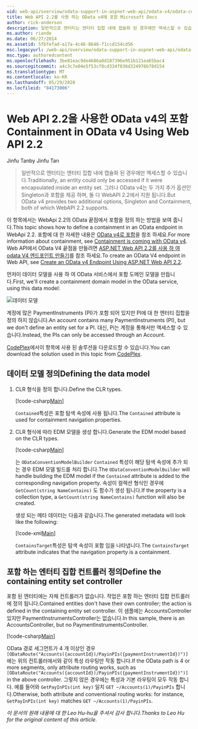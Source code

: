 ```yaml
---
uid: web-api/overview/odata-support-in-aspnet-web-api/odata-v4/odata-containment-in-web-api-22
title: Web API 2.2를 사용 하는 OData v4에 포함 Microsoft Docs
author: rick-anderson
description: 일반적으로 엔터티는 엔터티 집합 내에 캡슐화 된 경우에만 액세스할 수 있습니다. 그러나 OData v4는 Singleton 및 Con 이라는 두 가지 추가 옵션을 제공 합니다.
ms.author: riande
ms.date: 06/27/2014
ms.assetid: 5fbfefad-a17a-4c46-8646-f1ccd154cd56
msc.legacyurl: /web-api/overview/odata-support-in-aspnet-web-api/odata-v4/odata-containment-in-web-api-22
msc.type: authoredcontent
ms.openlocfilehash: 3be81eac9de4686a0d187396e951b121ea65bac4
ms.sourcegitcommit: a4c3c7e04e5f53cf8cd334f036d324976b78d154
ms.translationtype: MT
ms.contentlocale: ko-KR
ms.lasthandoff: 05/29/2020
ms.locfileid: "84173006"
---
```

# <a name="containment-in-odata-v4-using-web-api-22"></a><span data-ttu-id="88db7-104">Web API 2.2을 사용한 OData v4의 포함</span><span class="sxs-lookup"><span data-stu-id="88db7-104">Containment in OData v4 Using Web API 2.2</span></span>

<span data-ttu-id="88db7-105">Jinfu Tan</span><span class="sxs-lookup"><span data-stu-id="88db7-105">by Jinfu Tan</span></span>

> <span data-ttu-id="88db7-106">일반적으로 엔터티는 엔터티 집합 내에 캡슐화 된 경우에만 액세스할 수 있습니다.</span><span class="sxs-lookup"><span data-stu-id="88db7-106">Traditionally, an entity could only be accessed if it were encapsulated inside an entity set.</span></span> <span data-ttu-id="88db7-107">그러나 OData v4는 두 가지 추가 옵션인 Singleton과 포함을 제공 하며, 둘 다 WebAPI 2.2에서 지원 됩니다.</span><span class="sxs-lookup"><span data-stu-id="88db7-107">But OData v4 provides two additional options, Singleton and Containment, both of which WebAPI 2.2 supports.</span></span>

<span data-ttu-id="88db7-108">이 항목에서는 WebApi 2.2의 OData 끝점에서 포함을 정의 하는 방법을 보여 줍니다.</span><span class="sxs-lookup"><span data-stu-id="88db7-108">This topic shows how to define a containment in an OData endpoint in WebApi 2.2.</span></span> <span data-ttu-id="88db7-109">포함에 대 한 자세한 내용은 [OData v4로 포함](https://devblogs.microsoft.com/odata/tutorial-sample-containment-is-coming-with-odata-v4/)을 참조 하세요.</span><span class="sxs-lookup"><span data-stu-id="88db7-109">For more information about containment, see [Containment is coming with OData v4](https://devblogs.microsoft.com/odata/tutorial-sample-containment-is-coming-with-odata-v4/).</span></span> <span data-ttu-id="88db7-110">Web API에서 OData V4 끝점을 만들려면 [ASP.NET Web API 2.2를 사용 하 여 odata V4 엔드포인트 만들기](create-an-odata-v4-endpoint.md)를 참조 하세요.</span><span class="sxs-lookup"><span data-stu-id="88db7-110">To create an OData V4 endpoint in Web API, see [Create an OData v4 Endpoint Using ASP.NET Web API 2.2](create-an-odata-v4-endpoint.md).</span></span>

<span data-ttu-id="88db7-111">먼저이 데이터 모델을 사용 하 여 OData 서비스에서 포함 도메인 모델을 만듭니다.</span><span class="sxs-lookup"><span data-stu-id="88db7-111">First, we'll create a containment domain model in the OData service, using this data model:</span></span>

![데이터 모델](odata-containment-in-web-api-22/_static/image1.png)

<span data-ttu-id="88db7-113">계정에 많은 PaymentInstruments (PI)가 포함 되어 있지만 PI에 대 한 엔터티 집합을 정의 하지 않습니다.</span><span class="sxs-lookup"><span data-stu-id="88db7-113">An account contains many PaymentInstruments (PI), but we don't define an entity set for a PI.</span></span> <span data-ttu-id="88db7-114">대신, Pi는 계정을 통해서만 액세스할 수 있습니다.</span><span class="sxs-lookup"><span data-stu-id="88db7-114">Instead, the PIs can only be accessed through an Account.</span></span>

<span data-ttu-id="88db7-115">[CodePlex](https://aspnet.codeplex.com/SourceControl/latest#Samples/WebApi/OData/v4/ODataContainmentSample/)에서이 항목에 사용 된 솔루션을 다운로드할 수 있습니다.</span><span class="sxs-lookup"><span data-stu-id="88db7-115">You can download the solution used in this topic from [CodePlex](https://aspnet.codeplex.com/SourceControl/latest#Samples/WebApi/OData/v4/ODataContainmentSample/).</span></span>

## <a name="defining-the-data-model"></a><span data-ttu-id="88db7-116">데이터 모델 정의</span><span class="sxs-lookup"><span data-stu-id="88db7-116">Defining the data model</span></span>

1. <span data-ttu-id="88db7-117">CLR 형식을 정의 합니다.</span><span class="sxs-lookup"><span data-stu-id="88db7-117">Define the CLR types.</span></span>

    [!code-csharp[Main](odata-containment-in-web-api-22/samples/sample1.cs)]

    <span data-ttu-id="88db7-118">`Contained`특성은 포함 탐색 속성에 사용 됩니다.</span><span class="sxs-lookup"><span data-stu-id="88db7-118">The `Contained` attribute is used for containment navigation properties.</span></span>
2. <span data-ttu-id="88db7-119">CLR 형식에 따라 EDM 모델을 생성 합니다.</span><span class="sxs-lookup"><span data-stu-id="88db7-119">Generate the EDM model based on the CLR types.</span></span>

    [!code-csharp[Main](odata-containment-in-web-api-22/samples/sample2.cs)]

    <span data-ttu-id="88db7-120">는 `ODataConventionModelBuilder` `Contained` 특성이 해당 탐색 속성에 추가 되는 경우 EDM 모델 빌드를 처리 합니다.</span><span class="sxs-lookup"><span data-stu-id="88db7-120">The `ODataConventionModelBuilder` will handle building the EDM model if the `Contained` attribute is added to the corresponding navigation property.</span></span> <span data-ttu-id="88db7-121">속성이 컬렉션 형식인 경우에 `GetCount(string NameContains)` 도 함수가 생성 됩니다.</span><span class="sxs-lookup"><span data-stu-id="88db7-121">If the property is a collection type, a `GetCount(string NameContains)` function will also be created.</span></span>

    <span data-ttu-id="88db7-122">생성 되는 메타 데이터는 다음과 같습니다.</span><span class="sxs-lookup"><span data-stu-id="88db7-122">The generated metadata will look like the following:</span></span>

    [!code-xml[Main](odata-containment-in-web-api-22/samples/sample3.xml?highlight=10)]

    <span data-ttu-id="88db7-123">`ContainsTarget`특성은 탐색 속성이 포함 임을 나타냅니다.</span><span class="sxs-lookup"><span data-stu-id="88db7-123">The `ContainsTarget` attribute indicates that the navigation property is a containment.</span></span>

## <a name="define-the-containing-entity-set-controller"></a><span data-ttu-id="88db7-124">포함 하는 엔터티 집합 컨트롤러 정의</span><span class="sxs-lookup"><span data-stu-id="88db7-124">Define the containing entity set controller</span></span>

<span data-ttu-id="88db7-125">포함 된 엔터티에는 자체 컨트롤러가 없습니다. 작업은 포함 하는 엔터티 집합 컨트롤러에 정의 됩니다.</span><span class="sxs-lookup"><span data-stu-id="88db7-125">Contained entities don't have their own controller; the action is defined in the containing entity set controller.</span></span> <span data-ttu-id="88db7-126">이 샘플에는 AccountsController 있지만 PaymentInstrumentsController는 없습니다.</span><span class="sxs-lookup"><span data-stu-id="88db7-126">In this sample, there is an AccountsController, but no PaymentInstrumentsController.</span></span>

[!code-csharp[Main](odata-containment-in-web-api-22/samples/sample4.cs)]

<span data-ttu-id="88db7-127">OData 경로 세그먼트가 4 개 이상인 경우 `[ODataRoute("Accounts({accountId})/PayinPIs({paymentInstrumentId})")]` 에는 위의 컨트롤러에서와 같이 특성 라우팅만 작동 합니다.</span><span class="sxs-lookup"><span data-stu-id="88db7-127">If the OData path is 4 or more segments, only attribute routing works, such as `[ODataRoute("Accounts({accountId})/PayinPIs({paymentInstrumentId})")]` in the above controller.</span></span> <span data-ttu-id="88db7-128">그렇지 않은 경우에는 특성과 기본 라우팅이 모두 작동 합니다. 예를 들어와 `GetPayInPIs(int key)` 일치 `GET ~/Accounts(1)/PayinPIs` 합니다.</span><span class="sxs-lookup"><span data-stu-id="88db7-128">Otherwise, both attribute and conventional routing works: for instance, `GetPayInPIs(int key)` matches `GET ~/Accounts(1)/PayinPIs`.</span></span>

<span data-ttu-id="88db7-129">*이 문서의 원래 내용에 대 한 Leo Hu-hu을 주셔서 감사 합니다.*</span><span class="sxs-lookup"><span data-stu-id="88db7-129">*Thanks to Leo Hu for the original content of this article.*</span></span>
